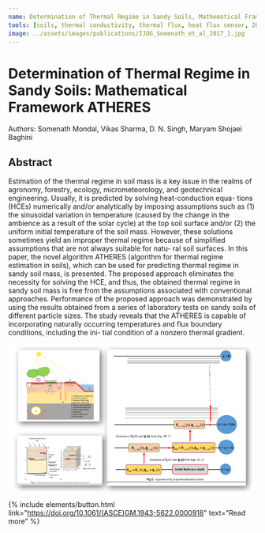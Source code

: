 ```yaml
---
name: Determination of Thermal Regime in Sandy Soils, Mathematical Framework ATHERES
tools: [soils, thermal conductivity, thermal flux, heat flux sensor, 2017]
image: ../assets/images/publications/IJOG_Somenath_et_al_2017_1.jpg
---
```


# Determination of Thermal Regime in Sandy Soils: Mathematical Framework ATHERES

Authors: Somenath Mondal, Vikas Sharma, D. N. Singh, Maryam Shojaei Baghini

## Abstract

Estimation of the thermal regime in soil mass is a key issue in the realms of agronomy, forestry, ecology, micrometeorology, and geotechnical engineering. Usually, it is predicted by solving heat-conduction equa- tions (HCEs) numerically and/or analytically by imposing assumptions such as (1) the sinusoidal variation in temperature (caused by the change in the ambience as a result of the solar cycle) at the top soil surface and/or (2) the uniform initial temperature of the soil mass. However, these solutions sometimes yield an improper thermal regime because of simplified assumptions that are not always suitable for natu- ral soil surfaces. In this paper, the novel algorithm ATHERES (algorithm for thermal regime estimation in soils), which can be used for predicting thermal regime in sandy soil mass, is presented. The proposed approach eliminates the necessity for solving the HCE, and thus, the obtained thermal regime in sandy soil mass is free from the assumptions associated with conventional approaches. Performance of the proposed approach was demonstrated by using the results obtained from a series of laboratory tests on sandy soils of different particle sizes. The study reveals that the ATHERES is capable of incorporating naturally occurring temperatures and flux boundary conditions, including the ini- tial condition of a nonzero thermal gradient.

![](../assets/images/publications/IJOG_Somenath_et_al_2017_2.png)

{% include elements/button.html link="https://doi.org/10.1061/(ASCE)GM.1943-5622.0000918" text="Read more" %}
